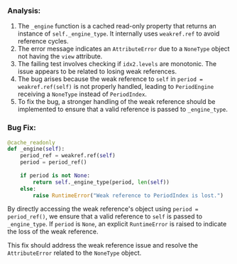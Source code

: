 ### Analysis:
1. The `_engine` function is a cached read-only property that returns an instance of `self._engine_type`. It internally uses `weakref.ref` to avoid reference cycles.
2. The error message indicates an `AttributeError` due to a `NoneType` object not having the `view` attribute.
3. The failing test involves checking if `idx2.levels` are monotonic. The issue appears to be related to losing weak references.
4. The bug arises because the weak reference to `self` in `period = weakref.ref(self)` is not properly handled, leading to `PeriodEngine` receiving a `NoneType` instead of `PeriodIndex`.
5. To fix the bug, a stronger handling of the weak reference should be implemented to ensure that a valid reference is passed to `_engine_type`.

### Bug Fix:
```python
@cache_readonly
def _engine(self):
    period_ref = weakref.ref(self)
    period = period_ref()
    
    if period is not None:
        return self._engine_type(period, len(self))
    else:
        raise RuntimeError("Weak reference to PeriodIndex is lost.")
```

By directly accessing the weak reference's object using `period = period_ref()`, we ensure that a valid reference to `self` is passed to `_engine_type`. If `period` is `None`, an explicit `RuntimeError` is raised to indicate the loss of the weak reference.

This fix should address the weak reference issue and resolve the `AttributeError` related to the `NoneType` object.